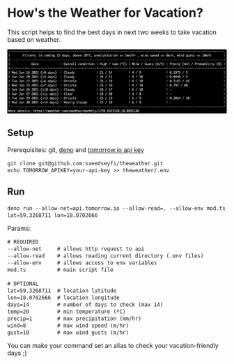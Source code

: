# How's the Weather for Vacation?

This script helps to find the best days in next two weeks to take vacation based
on weather.

![Output Screenshot](https://github.com/saeedseyfi/theweather/raw/master/assets/output.png)

## Setup

Prerequisites: git, [deno](https://deno.land/) and
[tomorrow.io api key](https://docs.tomorrow.io/reference/welcome)

```shell script
git clone git@github.com:saeedseyfi/theweather.git
echo TOMORROW_APIKEY=your-api-key >> theweather/.env
```

## Run

```shell script
deno run --allow-net=api.tomorrow.io --allow-read=. --allow-env mod.ts lat=59.3268711 lon=18.0702666
```

Params:

```text
# REQUIRED
--allow-net     # allows http request to api 
--allow-read    # allows reading current directory (.env files)
--allow-env     # allows access to env variables
mod.ts          # main script file

# OPTIONAL
lat=59.3268711  # location latitude
lon=18.0702666  # location longitude
days=14         # number of days to check (max 14)
temp=20         # min temperature (ºC) 
precip=1        # max precipitation (mm/hr)
wind=8          # max wind speed (m/hr)
gust=10         # max wind gusts (m/hr)
```

You can make your command set an alias to check your vacation-friendly days ;)
